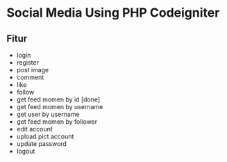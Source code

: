 # Social Media Using PHP Codeigniter

## Fitur
- login
- register
- post image
- comment
- like
- follow
- get feed momen by id [done]
- get feed momen by username
- get user by username
- get feed momen by follower
- edit account
- upload pict account
- update password
- logout